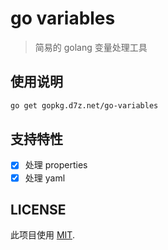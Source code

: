 # go variables

> 简易的 golang 变量处理工具

## 使用说明

```bash
go get gopkg.d7z.net/go-variables
```

## 支持特性

- [x] 处理 properties
- [x] 处理 yaml

## LICENSE

此项目使用 [MIT](./LICENSE).